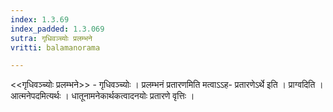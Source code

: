 ```yaml
---
index: 1.3.69
index_padded: 1.3.069
sutra: गृधिवञ्च्योः प्रलम्भने
vritti: balamanorama

---
```

<<गृधिवञ्च्योः प्रलम्भने>> - गृधिवञ्च्योः । प्रलम्भनं प्रतारणमिति मत्वाऽ‌ऽह- प्रतारणेऽर्थे इति । प्राग्वदिति । आत्मनेपदमित्यर्थः । धातूनामनेकार्थकत्वादनयोः प्रतारणे वृत्तिः । 